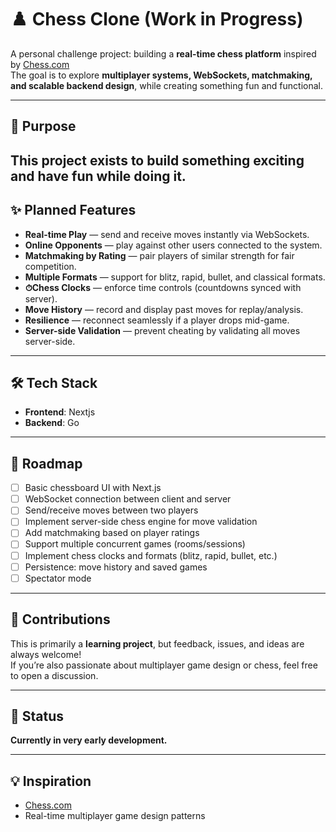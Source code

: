 # ♟️ Chess Clone (Work in Progress)

A personal challenge project: building a **real-time chess platform** inspired by [Chess.com](https://www.chess.com/)  
The goal is to explore **multiplayer systems, WebSockets, matchmaking, and scalable backend design**, while creating something fun and functional.

---

## 🎯 Purpose

## This project exists to **build something exciting and have fun while doing it**.

## ✨ Planned Features

- **Real-time Play** — send and receive moves instantly via WebSockets.
- **Online Opponents** — play against other users connected to the system.
- **Matchmaking by Rating** — pair players of similar strength for fair competition.
- **Multiple Formats** — support for blitz, rapid, bullet, and classical formats.
- **⏱Chess Clocks** — enforce time controls (countdowns synced with server).
- **Move History** — record and display past moves for replay/analysis.
- **Resilience** — reconnect seamlessly if a player drops mid-game.
- **Server-side Validation** — prevent cheating by validating all moves server-side.

---

## 🛠️ Tech Stack

- **Frontend**: Nextjs
- **Backend**: Go

---

## 🚀 Roadmap

- [ ] Basic chessboard UI with Next.js
- [ ] WebSocket connection between client and server
- [ ] Send/receive moves between two players
- [ ] Implement server-side chess engine for move validation
- [ ] Add matchmaking based on player ratings
- [ ] Support multiple concurrent games (rooms/sessions)
- [ ] Implement chess clocks and formats (blitz, rapid, bullet, etc.)
- [ ] Persistence: move history and saved games
- [ ] Spectator mode

---

## 🤝 Contributions

This is primarily a **learning project**, but feedback, issues, and ideas are always welcome!  
If you’re also passionate about multiplayer game design or chess, feel free to open a discussion.

---

## 📌 Status

**Currently in very early development.**

---

## 💡 Inspiration

- [Chess.com](https://www.chess.com/)
- Real-time multiplayer game design patterns
